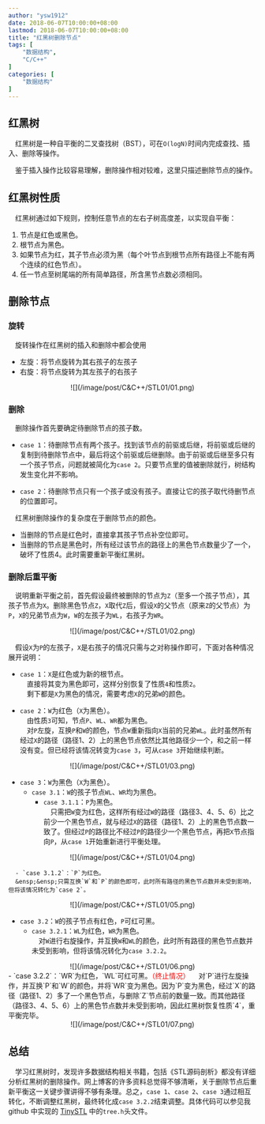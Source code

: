```yaml
---
author: "ysw1912"
date: 2018-06-07T10:00:00+08:00
lastmod: 2018-06-07T10:00:00+08:00
title: "红黑树删除节点"
tags: [
    "数据结构",
    "C/C++"
]
categories: [
    "数据结构"
]
---
```


## 红黑树

&ensp;&ensp;红黑树是一种自平衡的二叉查找树（BST），可在`O(logN)`时间内完成查找、插入、删除等操作。

&ensp;&ensp;鉴于插入操作比较容易理解，删除操作相对较难，这里只描述删除节点的操作。

## 红黑树性质

&ensp;&ensp;红黑树通过如下规则，控制任意节点的左右子树高度差，以实现自平衡：

1. 节点是红色或黑色。
2. 根节点为黑色。
3. 如果节点为红，其子节点必须为黑（每个叶节点到根节点所有路径上不能有两个连续的红色节点）。
4. 任一节点至树尾端的所有简单路径，所含黑节点数必须相同。

## 删除节点

### 旋转

&ensp;&ensp;旋转操作在红黑树的插入和删除中都会使用

- 左旋：将节点旋转为其右孩子的左孩子
- 右旋：将节点旋转为其左孩子的右孩子
<div align=center>![](/image/post/C&C++/STL01/01.png)</div>

### 删除

&ensp;&ensp;删除操作首先要确定待删除节点的孩子数。

- `case 1`：待删除节点有两个孩子。找到该节点的前驱或后继，将前驱或后继的复制到待删除节点中，最后将这个前驱或后继删除。由于前驱或后继至多只有一个孩子节点，问题就被简化为`case 2`。只要节点里的值被删除就行，树结构发生变化并不影响。

- `case 2`：待删除节点只有一个孩子或没有孩子。直接让它的孩子取代待删节点的位置即可。

&ensp;&ensp;红黑树删除操作的复杂度在于删除节点的颜色。

- 当删除的节点是红色时，直接拿其孩子节点补空位即可。
- 当删除的节点是黑色时，所有经过该节点的路径上的黑色节点数量少了一个，破坏了性质4。此时需要重新平衡红黑树。

### 删除后重平衡

&ensp;&ensp;说明重新平衡之前，首先假设最终被删除的节点为`Z`（至多一个孩子节点），其孩子节点为`X`。删除黑色节点`Z`，`X`取代`Z`后，假设`X`的父节点（原来`Z`的父节点）为`P`，`X`的兄弟节点为`W`，`W`的左孩子为`WL`，右孩子为`WR`。
<div align=center>![](/image/post/C&C++/STL01/02.png)</div>

&ensp;&ensp;假设`X`为`P`的左孩子，`X`是右孩子的情况只需与之对称操作即可，下面对各种情况展开说明：

- `case 1`：`X`是红色或为新的根节点。  
  &ensp;&ensp;直接将其变为黑色即可，这样分别恢复了性质`4`和性质`2`。  
  &ensp;&ensp;剩下都是`X`为黑色的情况，需要考虑`X`的兄弟`W`的颜色。

- `case 2`：`W`为红色（`X`为黑色）。  
  &ensp;&ensp;由性质`3`可知，节点`P`、`WL`、`WR`都为黑色。  
  &ensp;&ensp;对`P`左旋，互换`P`和`W`的颜色，节点`W`重新指向`X`当前的兄弟`WL`。此时虽然所有经过`X`的路径（路径1、2）上的黑色节点依然比其他路径少一个，和之前一样没有变。但已经将该情况转变为`case 3`，可从`case 3`开始继续判断。
<div align=center>![](/image/post/C&C++/STL01/03.png)</div>

- `case 3`：`W`为黑色（`X`为黑色）。
  - `case 3.1`：`W`的孩子节点`WL`、`WR`均为黑色。
      - `case 3.1.1`：`P`为黑色。  
      &ensp;&ensp;只需把`W`变为红色，这样所有经过`W`的路径（路径3、4、5、6）比之前少一个黑色节点，就与经过`X`的路径（路径1、2）上的黑色节点数一致了。但经过`P`的路径比不经过`P`的路径少一个黑色节点，再把`X`节点指向`P`，从`case 1`开始重新进行平衡处理。
<div align=center>![](/image/post/C&C++/STL01/04.png)</div>

      - `case 3.1.2`：`P`为红色。  
      &ensp;&ensp;只需互换`W`和`P`的颜色即可，此时所有路径的黑色节点数并未受到影响，但将该情况转化为`case 2`。
<div align=center>![](/image/post/C&C++/STL01/05.png)</div>

  - `case 3.2`：`W`的孩子节点有红色，`P`可红可黑。
      - `case 3.2.1`：`WL`为红色，`WR`为黑色。  
      &ensp;&ensp;对`W`进行右旋操作，并互换`W`和`WL`的颜色，此时所有路径的黑色节点数并未受到影响，但将该情况转化为`case 3.2.2`。
<div align=center>![](/image/post/C&C++/STL01/06.png)</div>
      - `case 3.2.2`：`WR`为红色，`WL`可红可黑。<font color=#ff0000>（终止情况）</font>  
      &ensp;&ensp;对`P`进行左旋操作，并互换`P`和`W`的颜色，并将`WR`变为黑色。因为`P`变为黑色，经过`X`的路径（路径1、2）多了一个黑色节点，与删除`Z`节点前的数量一致。而其他路径（路径3、4、5、6）上的黑色节点数并未受到影响，因此红黑树恢复性质`4`，重平衡完毕。
<div align=center>![](/image/post/C&C++/STL01/07.png)</div>

## 总结

&ensp;&ensp;学习红黑树时，发现许多数据结构相关书籍，包括《STL源码剖析》都没有详细分析红黑树的删除操作。网上博客的许多资料总觉得不够清晰，关于删除节点后重新平衡这一关键步骤讲得不够有条理。总之，`case 1`、`case 2`、`case 3`通过相互转化，不断调整红黑树，最终转化成`case 3.2.2`结束调整。具体代码可以参见我 github 中实现的 [TinySTL](https://github.com/ysw1912/TinySTL) 中的`tree.h`头文件。

